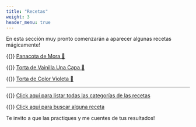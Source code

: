 ```yaml
---
title: "Recetas"
weight: 3
header_menu: true
---
```


En esta sección muy pronto comenzarán a aparecer algunas recetas mágicamente!

{{<icon class="fa fa-hand-o-right">}}&nbsp;[Panacota de Mora 🍮](recipes/panacota_mora)

{{<icon class="fa fa-hand-o-right">}}&nbsp;[Torta de Vainilla Una Capa 🍰](recipes/torta_vainilla_grande)

{{<icon class="fa fa-hand-o-right">}}&nbsp;[Torta de Color Violeta 💜](recipes/torta_violeta)
__________________________________________
{{<icon class="fa fa-hand-o-right">}}&nbsp;[Click aquí para listar todas las categorías de las recetas](categories)

{{<icon class="fa fa-hand-o-right">}}&nbsp;[Click aquí para buscar alguna receta](search/)


Te invito a que las practiques y me cuentes de tus resultados!






